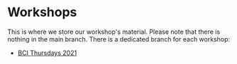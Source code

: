 # Workshops

This is where we store our workshop's material.
Please note that there is nothing in the main branch. There is a dedicated branch for each workshop:

- [BCI Thursdays 2021](../../tree/bci_thursdays_2021)
